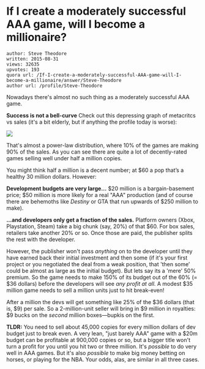 # If I create a moderately successful AAA game, will I become a millionaire?

	author: Steve Theodore
	written: 2015-08-31
	views: 32635
	upvotes: 193
	quora url: /If-I-create-a-moderately-successful-AAA-game-will-I-become-a-millionaire/answer/Steve-Theodore
	author url: /profile/Steve-Theodore


Nowadays there's almost no such thing as a moderately successful AAA game.

__Success is not a bell-curve__ 
Check out this depressing graph of metacritcs vs sales (it's a bit elderly, but if anything the profile today is worse):

![](https://qph.fs.quoracdn.net/main-qimg-38b8556a8be0f93206d387c050983639)

That's almost a power-law distribution, where 10% of the games are making 90% of the sales. As you can see there are quite a lot of decently-rated games selling well under half a million copies.

You might think half a million is a decent number; at $60 a pop that’s a healthy 30 million dollars. However:

__Development budgets are very large…__ 
$20 million is a bargain-basement price; $50 million is more likely for a real "AAA" production (and of course there are behemoths like _Destiny_  or GTA that run upwards of $250 million to make).

__…and developers only get a fraction of the sales.__ 
Platform owners (Xbox, Playstation, Steam) take a big chunk (say, 20%) of that $60. For box sales, retailers take another 20% or so. Once those are paid, the publisher splits the rest with the developer.

However, the publisher won't pass _anything_  on to the developer until they have earned back their initial investment and then some (if it's your first project or you negotiated the deal from a weak position, that 'then some’ could be almost as large as the initial budget). But lets say its a 'mere' 50% premium. So the game needs to make 150% of its budget out of the 60% (= $36 dollars) before the developers will see _any profit at all._ A modest $35 million game needs to sell a million units just to hit break-even!

After a million the devs will get something like 25% of the $36 dollars (that is, $9) per sale. So a 2-million-unit seller will bring in $9 million in royalties: $9 bucks on the _second_ million boxes—bupkis on the first.

__TLDR:__ 
You need to sell about 45,000 copies for every million dollars of dev budget just to break even. A very lean, "just barely AAA" game with a $20m budget can be profitable at 900,000 copies or so, but a bigger title won't turn a profit for you until you hit two or three million. It's _possible_  to do very well in AAA games. But it's also _possible_  to make big money betting on horses, or playing for the NBA. Your odds, alas, are similar in all three cases.


